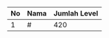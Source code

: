| No | Nama            | Jumlah Level |
|----|-----------------|--------------|
| 1  | #    |    420        |
